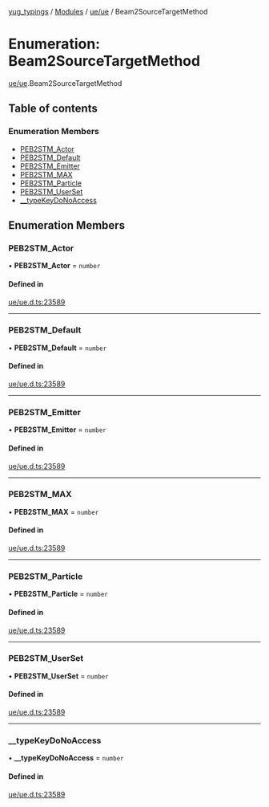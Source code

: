 [yug_typings](../README.md) / [Modules](../modules.md) / [ue/ue](../modules/ue_ue.md) / Beam2SourceTargetMethod

# Enumeration: Beam2SourceTargetMethod

[ue/ue](../modules/ue_ue.md).Beam2SourceTargetMethod

## Table of contents

### Enumeration Members

- [PEB2STM\_Actor](ue_ue.Beam2SourceTargetMethod.md#peb2stm_actor)
- [PEB2STM\_Default](ue_ue.Beam2SourceTargetMethod.md#peb2stm_default)
- [PEB2STM\_Emitter](ue_ue.Beam2SourceTargetMethod.md#peb2stm_emitter)
- [PEB2STM\_MAX](ue_ue.Beam2SourceTargetMethod.md#peb2stm_max)
- [PEB2STM\_Particle](ue_ue.Beam2SourceTargetMethod.md#peb2stm_particle)
- [PEB2STM\_UserSet](ue_ue.Beam2SourceTargetMethod.md#peb2stm_userset)
- [\_\_typeKeyDoNoAccess](ue_ue.Beam2SourceTargetMethod.md#__typekeydonoaccess)

## Enumeration Members

### PEB2STM\_Actor

• **PEB2STM\_Actor** = `number`

#### Defined in

[ue/ue.d.ts:23589](https://github.com/YugMetaverse/yug_typings/blob/b7d9b19/ue/ue.d.ts#L23589)

___

### PEB2STM\_Default

• **PEB2STM\_Default** = `number`

#### Defined in

[ue/ue.d.ts:23589](https://github.com/YugMetaverse/yug_typings/blob/b7d9b19/ue/ue.d.ts#L23589)

___

### PEB2STM\_Emitter

• **PEB2STM\_Emitter** = `number`

#### Defined in

[ue/ue.d.ts:23589](https://github.com/YugMetaverse/yug_typings/blob/b7d9b19/ue/ue.d.ts#L23589)

___

### PEB2STM\_MAX

• **PEB2STM\_MAX** = `number`

#### Defined in

[ue/ue.d.ts:23589](https://github.com/YugMetaverse/yug_typings/blob/b7d9b19/ue/ue.d.ts#L23589)

___

### PEB2STM\_Particle

• **PEB2STM\_Particle** = `number`

#### Defined in

[ue/ue.d.ts:23589](https://github.com/YugMetaverse/yug_typings/blob/b7d9b19/ue/ue.d.ts#L23589)

___

### PEB2STM\_UserSet

• **PEB2STM\_UserSet** = `number`

#### Defined in

[ue/ue.d.ts:23589](https://github.com/YugMetaverse/yug_typings/blob/b7d9b19/ue/ue.d.ts#L23589)

___

### \_\_typeKeyDoNoAccess

• **\_\_typeKeyDoNoAccess** = `number`

#### Defined in

[ue/ue.d.ts:23589](https://github.com/YugMetaverse/yug_typings/blob/b7d9b19/ue/ue.d.ts#L23589)
